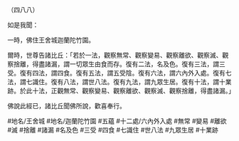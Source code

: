 （四八八）

如是我聞：

一時，佛住王舍城迦蘭陀竹園。

爾時，世尊告諸比丘：「若於一法，觀察無常、觀察變易、觀察離欲、觀察滅、觀察捨離，得盡諸漏，謂一切眾生由食而存。復有二法，名及色。復有三法，謂三受。復有四法，謂四食。復有五法，謂五受陰。復有六法，謂六內外入處。復有七法，謂七識住。復有八法，謂世八法。復有九法，謂九眾生居。復有十法，謂十業跡。於此十法，正觀無常、觀察變易、觀察離欲、觀察滅、觀察捨離，得盡諸漏。」

佛說此經已，諸比丘聞佛所說，歡喜奉行。

#地名/王舍城
#地名/迦蘭陀竹園
#五蘊
#十二處/六內外入處
#無常
#變易
#離欲
#滅
#捨離
#諸漏
#名及色
#三受
#四食
#七識住
#世八法
#九眾生居
#十業跡
